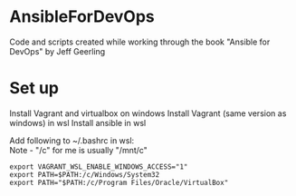 # AnsibleForDevOps
Code and scripts created while working through the book "Ansible for DevOps" by Jeff Geerling  

# Set up
Install Vagrant and virtualbox on windows
Install Vagrant (same version as windows) in wsl
Install ansible in wsl

Add following to ~/.bashrc in wsl:  
Note - "/c" for me is usually "/mnt/c"

```
export VAGRANT_WSL_ENABLE_WINDOWS_ACCESS="1"
export PATH=$PATH:/c/Windows/System32
export PATH="$PATH:/c/Program Files/Oracle/VirtualBox"
```
